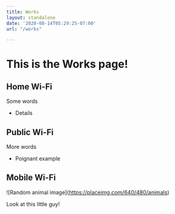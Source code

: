 ```yaml
---
title: Works
layout: standalone
date: '2020-08-14T05:29:25-07:00'
url: "/works"

---
```

# This is the Works page!

## Home Wi-Fi

Some words

* Details

## Public Wi-Fi

More words

* Poignant example

## Mobile Wi-Fi

!\[Random animal image\](https://placeimg.com/640/480/animals)

Look at this little guy!